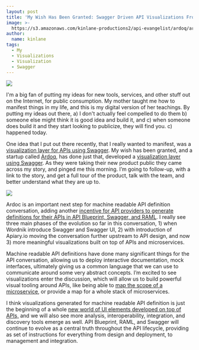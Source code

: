 ```yaml
---
layout: post
title: 'My Wish Has Been Granted: Swagger Driven API Visualizations From Ardoq'
image: >-
  https://s3.amazonaws.com/kinlane-productions2/api-evangelist/ardoq/ardoq_logo_small.png
author:
  name: kinlane
tags:
  - My
  - Visualizations
  - Visualization
  - Swagger
---
```

[![](https://s3.amazonaws.com/kinlane-productions2/api-evangelist/ardoq/ardoq_logo_small.png)](http://ardoq.com/)

I'm a big fan of putting my ideas for new tools, services, and other stuff out on the Internet, for public consumption. My mother taught me how to manifest things in my life, and this is my digital version of her teachings. By putting my ideas out there, a) I don't actually feel compelled to do them b) someone else might think it is good idea and build it, and c) when someone does build it and they start looking to publicize, they will find you. c) happened today.

One idea that I put out there recently, that I really wanted to manifest, was a [visualization layer for APIs using Swagger](http://apievangelist.com/2014/10/30/swagger-visualization-layer-using-d3js/). My wish has been granted, and a startup called [Ardoq](http://ardoq.com/), has done just that, developed a [visualization layer using Swagger](http://ardoq.com/visualizing-swagger-api-documentation/). As they were taking their new product public they came across my story, and pinged me this morning. I’m going to follow-up, with a link to the story, and get a full tour of the product, talk with the team, and better understand what they are up to.

[![](https://s3.amazonaws.com/kinlane-productions2/api-evangelist/ardoq/IBM_API_Swagger_To_Ardoq.gif)](http://ardoq.com/)

Ardoc is an important next step for machine readable API definition conversation, adding another [incentive for API providers to generate definitions for their APIs in API Blueprint, Swagger, and RAML](http://apievangelist.com/2014/06/05/what-are-the-incentives-for-creating-machine-readable-api-definitions/). I really see three main phases of the evolution so far in this conversation, 1) when Wordnik introduce Swagger and Swagger UI, 2) with introduction of Apiary.io moving the conversation further upstream to API design, and now 3) more meaningful visualizations built on top of APIs and microservices.

Machine readable API definitions have done many significant things for the API conversation, allowing us to deploy interactive documentation, mock interfaces, ultimately giving us a common language that we can use to communicate around some very abstract concepts. I’m excited to see visualizations enter the discussion, which will allow us to build powerful visual tooling around APIs, like being able to [map the scope of a microservice](http://apievangelist.com/2015/01/30/how-to-generate-an-api-surface-area-map-for-a-microservice/), or provide a map for a whole stack of microservices.

I think visualizations generated for machine readable API definition is just the beginning of a whole [new world of UI elements developed on top of APIs,](http://apievangelist.com/2015/02/02/we-need-better-api-documentation-and-ui-deployment-options/) and we will also see more analysis, interoperability, integration, and discovery tools emerge as well. API Blueprint, RAML, and Swagger will continue to evolve as a central truth throughout the API lifecycle, providing as set of instructions for everything from design and deployment, to management and integration.